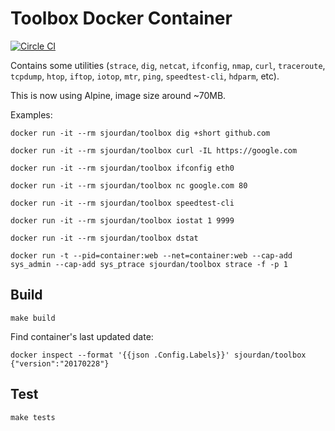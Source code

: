 # Toolbox Docker Container

[![Circle CI](https://circleci.com/gh/sjourdan/toolbox.svg?style=shield)](https://circleci.com/gh/sjourdan/toolbox)

Contains some utilities (`strace`, `dig`, `netcat`, `ifconfig`, `nmap`, `curl`, `traceroute`, `tcpdump`, `htop`, `iftop`, `iotop`, `mtr`, `ping`, `speedtest-cli`, `hdparm`, etc).

This is now using Alpine, image size around ~70MB.

Examples:

    docker run -it --rm sjourdan/toolbox dig +short github.com

    docker run -it --rm sjourdan/toolbox curl -IL https://google.com

    docker run -it --rm sjourdan/toolbox ifconfig eth0

    docker run -it --rm sjourdan/toolbox nc google.com 80

    docker run -it --rm sjourdan/toolbox speedtest-cli

    docker run -it --rm sjourdan/toolbox iostat 1 9999

    docker run -it --rm sjourdan/toolbox dstat

    docker run -t --pid=container:web --net=container:web --cap-add sys_admin --cap-add sys_ptrace sjourdan/toolbox strace -f -p 1

## Build

    make build

Find container's last updated date:

    docker inspect --format '{{json .Config.Labels}}' sjourdan/toolbox
    {"version":"20170228"}

## Test

    make tests
